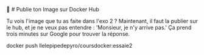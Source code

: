 🐳 # Publie ton Image sur Docker Hub

 Tu vois l'image que tu as faite dans l'exo 2 ?  Maintenant, il faut la publier sur le hub, et je ne veux pas entendre : 'Monsieur, je n'y arrive pas.' Ça prend trois minutes sur Google pour trouver la réponse.


docker push llelepipedepyro/coursdocker:essaie2